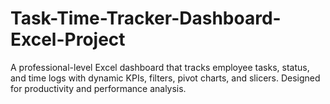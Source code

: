 # Task-Time-Tracker-Dashboard-Excel-Project
A professional-level Excel dashboard that tracks employee tasks, status, and time logs with dynamic KPIs, filters, pivot charts, and slicers. Designed for productivity and performance analysis.
